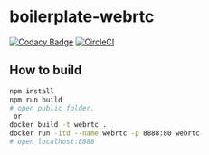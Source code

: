 # boilerplate-webrtc

[![Codacy Badge](https://api.codacy.com/project/badge/Grade/4e1db5bf2e834d6681dd88342d1cfb32)](https://www.codacy.com/app/seiyaO/boilerplate-webrtc?utm_source=github.com&amp;utm_medium=referral&amp;utm_content=seiyaO/boilerplate-webrtc&amp;utm_campaign=Badge_Grade)
[![CircleCI](https://circleci.com/gh/seiyaO/boilerplate-webrtc.svg?style=svg)](https://circleci.com/gh/seiyaO/boilerplate-webrtc)

## How to build

```bash
npm install
npm run build
# open public folder.
 or
docker build -t webrtc .
docker run -itd --name webrtc -p 8888:80 webrtc
# open localhost:8888
```
